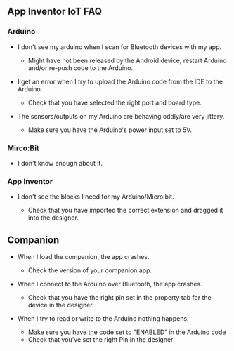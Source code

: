## App Inventor IoT FAQ

### Arduino
* I don't see my arduino when I scan for Bluetooth devices with my app.

  * Might have not been released by the Android device, restart Arduino and/or re-push code to the Arduino.
  
* I get an error when I try to upload the Arduino code from the IDE to the Arduino.

  * Check that you have selected the right port and board type.

* The sensors/outputs on my Arduino are behaving oddly/are very jittery.

  * Make sure you have the Arduino's power input set to 5V.
  
### Mirco:Bit
* I don't know enough about it.

### App Inventor

* I don't see the blocks I need for my Arduino/Micro:bit.
 
  * Check that you have imported the correct extension and dragged it into the designer.
  
## Companion
* When I load the companion, the app crashes.

  * Check the version of your companion app.

* When I connect to the Arduino over Bluetooth, the app crashes.

  * Check that you have the right pin set in the property tab for the device in the designer.

* When I try to read or write to the Arduino nothing happens.

  * Make sure you have the code set to "ENABLED" in the Arduino code
  * Check that you've set the right Pin in the designer

